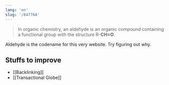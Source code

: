 ```yaml
---
lang: 'en'
slug: '/84776A'
---
```


> In organic chemistry, an aldehyde is an organic compound containing a functional group with the structure R-**CH=O**.

Aldehyde is the codename for this very website.
Try figuring out why.

## Stuffs to improve

- [[Backlinking]]
- [[Transactional Globe]]
